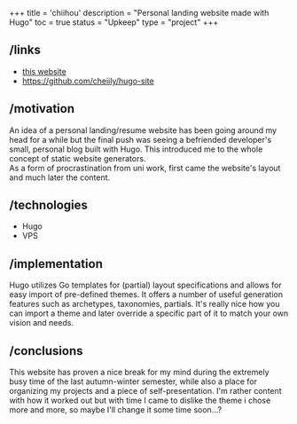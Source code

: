 +++
title = 'chiihou'
description = "Personal landing website made with Hugo"
toc = true
status = "Upkeep"
type = "project"
+++

## /links

- [this website](/)
- https://github.com/cheiily/hugo-site

## /motivation

An idea of a personal landing/resume website has been going around my head for a while but the final push was seeing a befriended developer's small, personal blog built with Hugo. This introduced me to the whole concept of static website generators. \
As a form of procrastination from uni work, first came the website's layout and much later the content.

## /technologies

- Hugo
- VPS

## /implementation

Hugo utilizes Go templates for (partial) layout specifications and allows for easy import of pre-defined themes.
It offers a number of useful generation features such as archetypes, taxonomies, partials. It's really nice how you can import a theme and later override a specific part of it to match your own vision and needs.

## /conclusions

This website has proven a nice break for my mind during the extremely busy time of the last autumn-winter semester, while also a place for organizing my projects and a piece of self-presentation. I'm rather content with how it worked out but with time I came to dislike the theme i chose more and more, so maybe I'll change it some time soon...?
